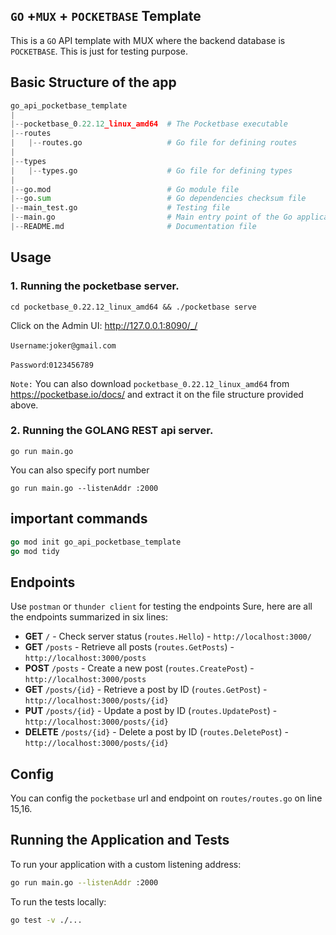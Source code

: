 ## `GO` +`MUX` + `POCKETBASE` Template
This is a `GO` API template with MUX where the backend database is `POCKETBASE`. This is just for testing purpose.

## Basic Structure of the app

```python
go_api_pocketbase_template
|
|--pocketbase_0.22.12_linux_amd64  # The Pocketbase executable
|--routes
|   |--routes.go                   # Go file for defining routes
|
|--types
|   |--types.go                    # Go file for defining types
|
|--go.mod                          # Go module file
|--go.sum                          # Go dependencies checksum file
|--main_test.go                    # Testing file
|--main.go                         # Main entry point of the Go application
|--README.md                       # Documentation file

```




## Usage

### 1. Running the pocketbase server.
```
cd pocketbase_0.22.12_linux_amd64 && ./pocketbase serve
```

Click on the Admin UI: http://127.0.0.1:8090/_/

`Username`:`joker@gmail.com`

`Password`:`0123456789`


``Note:`` You can also download `pocketbase_0.22.12_linux_amd64` from https://pocketbase.io/docs/ and extract it on the file structure provided above.

### 2. Running the GOLANG REST api server.
```
go run main.go
```

You can also specify port number
```
go run main.go --listenAddr :2000
```







## important commands
```go
go mod init go_api_pocketbase_template
go mod tidy
```


## Endpoints
Use `postman` or `thunder client` for testing the endpoints
Sure, here are all the endpoints summarized in six lines:

- **GET** `/` - Check server status (`routes.Hello`) - `http://localhost:3000/`
- **GET** `/posts` - Retrieve all posts (`routes.GetPosts`) - `http://localhost:3000/posts`
- **POST** `/posts` - Create a new post (`routes.CreatePost`) - `http://localhost:3000/posts`
- **GET** `/posts/{id}` - Retrieve a post by ID (`routes.GetPost`) - `http://localhost:3000/posts/{id}`
- **PUT** `/posts/{id}` - Update a post by ID (`routes.UpdatePost`) - `http://localhost:3000/posts/{id}`
- **DELETE** `/posts/{id}` - Delete a post by ID (`routes.DeletePost`) - `http://localhost:3000/posts/{id}`


## Config

You can config the `pocketbase` url and endpoint on `routes/routes.go` on line 15,16.






## Running the Application and Tests
To run your application with a custom listening address:

```bash
go run main.go --listenAddr :2000
```

To run the tests locally:
```bash
go test -v ./...
```

